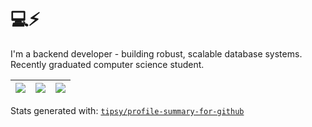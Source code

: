 # 💻⚡

I'm a backend developer - building robust, scalable database systems. Recently graduated computer science student.

|![](https://github-profile-summary-cards.vercel.app/api/cards/stats?username=woodmtaylor&theme=dracula)|![](https://github-profile-summary-cards.vercel.app/api/cards/repos-per-language?username=woodmtaylor&theme=dracula)|![](https://github-profile-summary-cards.vercel.app/api/cards/most-commit-language?username=woodmtaylor&theme=dracula)|
|-----|------|------|

Stats generated with: [`tipsy/profile-summary-for-github`](https://github.com/tipsy/profile-summary-for-github)
